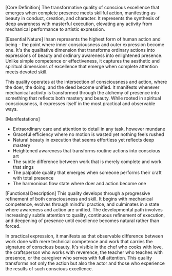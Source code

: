 [Core Definition]
The transformative quality of conscious excellence that emerges when complete presence meets skillful action, manifesting as beauty in conduct, creation, and character. It represents the synthesis of deep awareness with masterful execution, elevating any activity from mechanical performance to artistic expression.

[Essential Nature]
Ihsan represents the highest form of human action and being - the point where inner consciousness and outer expression become one. It's the qualitative dimension that transforms ordinary actions into expressions of beauty and ordinary awareness into enlightened presence. Unlike simple competence or effectiveness, it captures the aesthetic and spiritual dimensions of excellence that emerge when complete attention meets devoted skill.

This quality operates at the intersection of consciousness and action, where the doer, the doing, and the deed become unified. It manifests whenever mechanical activity is transformed through the alchemy of presence into something that reflects both mastery and beauty. While rooted in spiritual consciousness, it expresses itself in the most practical and observable ways.

[Manifestations]
- Extraordinary care and attention to detail in any task, however mundane
- Graceful efficiency where no motion is wasted yet nothing feels rushed
- Natural beauty in execution that seems effortless yet reflects deep mastery
- Heightened awareness that transforms routine actions into conscious art
- The subtle difference between work that is merely complete and work that sings
- The palpable quality that emerges when someone performs their craft with total presence
- The harmonious flow state where doer and action become one

[Functional Description]
This quality develops through a progressive refinement of both consciousness and skill. It begins with mechanical competence, evolves through mindful practice, and culminates in a state where awareness and action are unified. The developmental path involves increasingly subtle attention to quality, continuous refinement of execution, and deepening of presence until excellence becomes natural rather than forced.

In practical expression, it manifests as that observable difference between work done with mere technical competence and work that carries the signature of conscious beauty. It's visible in the chef who cooks with love, the craftsperson who works with reverence, the teacher who teaches with presence, or the caregiver who serves with full attention. This quality transforms not only the action but also the actor and those who experience the results of such conscious excellence.